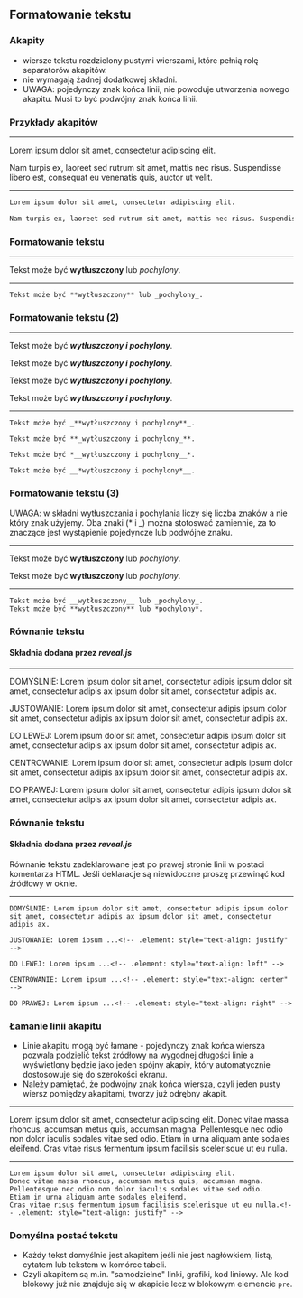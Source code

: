 ## Formatowanie tekstu


### Akapity
* wiersze tekstu rozdzielony pustymi wierszami, które pełnią rolę separatorów akapitów.
* nie wymagają żadnej dodatkowej składni.
* UWAGA: pojedynczy znak końca linii, nie powoduje utworzenia nowego akapitu. Musi to być podwójny znak końca linii.


### Przykłady akapitów
---
Lorem ipsum dolor sit amet, consectetur adipiscing elit.

Nam turpis ex, laoreet sed rutrum sit amet, mattis nec risus. Suspendisse libero est, consequat eu venenatis quis, auctor ut velit.

---
```markdown
Lorem ipsum dolor sit amet, consectetur adipiscing elit.

Nam turpis ex, laoreet sed rutrum sit amet, mattis nec risus. Suspendisse libero est, consequat eu venenatis quis, auctor ut velit.
```


### Formatowanie tekstu
---
Tekst może być **wytłuszczony** lub _pochylony_.

---
```
Tekst może być **wytłuszczony** lub _pochylony_.
```


### Formatowanie tekstu (2)
---
Tekst może być _**wytłuszczony i pochylony**_.

Tekst może być **_wytłuszczony i pochylony_**.

Tekst może być *__wytłuszczony i pochylony__*.

Tekst może być __*wytłuszczony i pochylony*__.

---
```
Tekst może być _**wytłuszczony i pochylony**_.

Tekst może być **_wytłuszczony i pochylony_**.

Tekst może być *__wytłuszczony i pochylony__*.

Tekst może być __*wytłuszczony i pochylony*__.
```


### Formatowanie tekstu (3)
UWAGA: w składni wytłuszczania i pochylania liczy się liczba znaków a nie który znak użyjemy. Oba znaki (* i _) można stotoswać zamiennie, za to znaczące jest wystąpienie pojedyncze lub podwójne znaku.<!-- .element: style="text-align: justify" -->

---
Tekst może być __wytłuszczony__ lub _pochylony_.

Tekst może być **wytłuszczony** lub *pochylony*.

---
```
Tekst może być __wytłuszczony__ lub _pochylony_.
Tekst może być **wytłuszczony** lub *pochylony*.
```



### Równanie tekstu
#### Składnia dodana przez _reveal.js_
---
DOMYŚLNIE: Lorem ipsum dolor sit amet, consectetur adipis ipsum dolor sit amet, consectetur adipis ax ipsum dolor sit amet, consectetur adipis ax.

JUSTOWANIE: Lorem ipsum dolor sit amet, consectetur adipis ipsum dolor sit amet, consectetur adipis ax ipsum dolor sit amet, consectetur adipis ax.<!-- .element: style="text-align: justify" -->

DO LEWEJ: Lorem ipsum dolor sit amet, consectetur adipis ipsum dolor sit amet, consectetur adipis ax ipsum dolor sit amet, consectetur adipis ax.<!-- .element: style="text-align: left" -->

CENTROWANIE: Lorem ipsum dolor sit amet, consectetur adipis ipsum dolor sit amet, consectetur adipis ax ipsum dolor sit amet, consectetur adipis ax.<!-- .element: style="text-align: center" -->

DO PRAWEJ: Lorem ipsum dolor sit amet, consectetur adipis ipsum dolor sit amet, consectetur adipis ax ipsum dolor sit amet, consectetur adipis ax.<!-- .element: style="text-align: right" -->


### Równanie tekstu
#### Składnia dodana przez _reveal.js_
Równanie tekstu zadeklarowane jest po prawej stronie linii w postaci komentarza HTML. Jeśli deklaracje są niewidoczne proszę przewinąć kod źródłowy w oknie.

---
```
DOMYŚLNIE: Lorem ipsum dolor sit amet, consectetur adipis ipsum dolor sit amet, consectetur adipis ax ipsum dolor sit amet, consectetur adipis ax.

JUSTOWANIE: Lorem ipsum ...<!-- .element: style="text-align: justify" -->

DO LEWEJ: Lorem ipsum ...<!-- .element: style="text-align: left" -->

CENTROWANIE: Lorem ipsum ...<!-- .element: style="text-align: center" -->

DO PRAWEJ: Lorem ipsum ...<!-- .element: style="text-align: right" -->
```


### Łamanie linii akapitu
* Linie akapitu mogą być łamane - pojedynczy znak końca wiersza pozwala podzielić tekst źródłowy na wygodnej długości
linie a wyświetlony będzie jako jeden spójny akapiy, który automatycznie dostosowuje się do szerokości ekranu.
* Należy pamiętać, że podwójny znak końca wiersza, czyli jeden pusty wiersz pomiędzy akapitami, tworzy już odrębny akapit.

---
Lorem ipsum dolor sit amet, consectetur adipiscing elit.
Donec vitae massa rhoncus, accumsan metus quis, accumsan magna.
Pellentesque nec odio non dolor iaculis sodales vitae sed odio.
Etiam in urna aliquam ante sodales eleifend.
Cras vitae risus fermentum ipsum facilisis scelerisque ut eu nulla.<!-- .element: style="text-align: justify" -->

---
```
Lorem ipsum dolor sit amet, consectetur adipiscing elit.
Donec vitae massa rhoncus, accumsan metus quis, accumsan magna.
Pellentesque nec odio non dolor iaculis sodales vitae sed odio.
Etiam in urna aliquam ante sodales eleifend.
Cras vitae risus fermentum ipsum facilisis scelerisque ut eu nulla.<!-- .element: style="text-align: justify" -->
```


### Domyślna postać tekstu
* Każdy tekst domyślnie jest akapitem jeśli nie jest nagłówkiem, listą, cytatem lub tekstem w komórce tabeli.
* Czyli akapitem są m.in. "samodzielne" linki, grafiki, kod liniowy. Ale kod blokowy już nie znajduje się w akapicie lecz w blokowym elemencie `pre`.